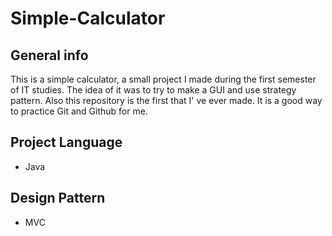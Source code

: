 # Simple-Calculator

## General info
This is a simple calculator, a small project I made during the first semester of IT studies. The idea of it was to try to make a GUI and use strategy pattern.
Also this repository is the first that I' ve ever made. It is a good way to practice Git and Github for me.

## Project Language
* Java

## Design Pattern
* MVC
